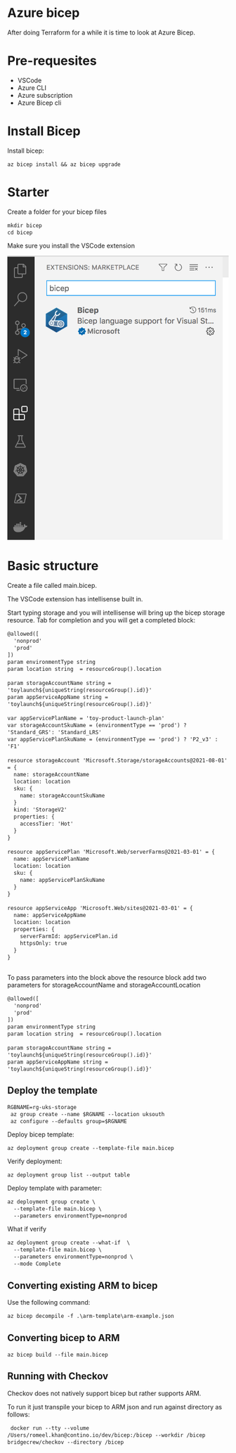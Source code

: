 # Azure bicep

After doing Terraform for a while it is time to look at Azure Bicep.

# Pre-requesites

* VSCode
* Azure CLI
* Azure subscription
* Azure Bicep cli

# Install Bicep

Install bicep:

```
az bicep install && az bicep upgrade
```
# Starter

Create a folder for your bicep files

```
mkdir bicep
cd bicep
```

Make sure you install the VSCode extension

![VScode exntension](vscodebicep.png)


# Basic structure

Create a file called main.bicep.

The VSCode extension has intellisense built in. 

Start typing storage and you will intellisense will bring up the bicep storage resource. Tab for completion and you will get a completed block:

```
@allowed([
  'nonprod'
  'prod'
])
param environmentType string
param location string  = resourceGroup().location

param storageAccountName string = 'toylaunch${uniqueString(resourceGroup().id)}'
param appServiceAppName string = 'toylaunch${uniqueString(resourceGroup().id)}'

var appServicePlanName = 'toy-product-launch-plan'
var storageAccountSkuName = (environmentType == 'prod') ? 'Standard_GRS': 'Standard_LRS'
var appServicePlanSkuName = (environmentType == 'prod') ? 'P2_v3' : 'F1'

resource storageAccount 'Microsoft.Storage/storageAccounts@2021-08-01' = {
  name: storageAccountName
  location: location
  sku: {
    name: storageAccountSkuName
  }
  kind: 'StorageV2'
  properties: {
    accessTier: 'Hot'
  }
}

resource appServicePlan 'Microsoft.Web/serverFarms@2021-03-01' = {
  name: appServicePlanName
  location: location
  sku: {
    name: appServicePlanSkuName
  }
}

resource appServiceApp 'Microsoft.Web/sites@2021-03-01' = {
  name: appServiceAppName
  location: location
  properties: {
    serverFarmId: appServicePlan.id
    httpsOnly: true
  }
}


```

To pass parameters into the block above the resource block add two parameters for storageAccountName and storageAccountLocation

```
@allowed([
  'nonprod'
  'prod'
])
param environmentType string
param location string  = resourceGroup().location

param storageAccountName string = 'toylaunch${uniqueString(resourceGroup().id)}'
param appServiceAppName string = 'toylaunch${uniqueString(resourceGroup().id)}'

```


## Deploy the template

```
RGBNAME=rg-uks-storage
 az group create --name $RGNAME --location uksouth
 az configure --defaults group=$RGNAME
```

Deploy bicep template:

```
az deployment group create --template-file main.bicep
```

Verify deployment:

```
az deployment group list --output table
```

Deploy template with parameter:

```
az deployment group create \
  --template-file main.bicep \
  --parameters environmentType=nonprod

```

What if verify

```
az deployment group create --what-if  \
  --template-file main.bicep \
  --parameters environmentType=nonprod \
  --mode Complete
```

## Converting existing ARM to bicep

Use the following command:

```
az bicep decompile -f .\arm-template\arm-example.json
```

## Converting bicep to ARM


```
az bicep build --file main.bicep
```

## Running with Checkov

Checkov does not natively support bicep but rather supports ARM.

To run it just transpile your bicep to ARM json and run against directory as follows:

```
 docker run --tty --volume /Users/romeel.khan@contino.io/dev/bicep:/bicep --workdir /bicep bridgecrew/checkov --directory /bicep
```